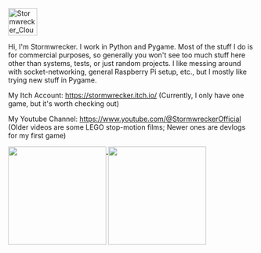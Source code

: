 <img width="59" height="56" alt="Stormwrecker_Cloud" src="https://github.com/user-attachments/assets/b0d1c3fe-b009-4715-bf60-4ea7fa13662c" />

Hi, I'm Stormwrecker. I work in Python and Pygame. Most of the stuff I do is for commercial purposes, so generally you won't see too much stuff here other than systems, tests, or just random projects.
I like messing around with socket-networking, general Raspberry Pi setup, etc., but I mostly like trying new stuff in Pygame.

My Itch Account: https://stormwrecker.itch.io/
(Currently, I only have one game, but it's worth checking out)

My Youtube Channel: https://www.youtube.com/@StormwreckerOfficial
(Older videos are some LEGO stop-motion films; Newer ones are devlogs for my first game)

<a href="https://github.com/anuraghazra/github-readme-stats">
  <img height=200 align="top" src="https://github-readme-stats.vercel.app/api?username=stormwrecker" />
</a>
<a href="https://github.com/anuraghazra/convoychat">
  <img height=200 align="top" src="https://github-readme-stats.vercel.app/api/top-langs?username=stormwrecker&layout=compact&langs_count=8&card_width=320" />
</a>
